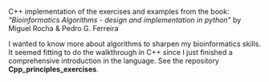 C++ implementation of the exercises and examples from the book:
	*"Bioinformatics Algorithms - design and implementation in python"* by Miguel Rocha & Pedro G. Ferreira 

I wanted to know more about algorithms to sharpen my bioinformatics skills. 
It seemed fitting to do the walkthrough in C++ since I just finished a comprehensive introduction in the language.
	See the repository **Cpp_principles_exercises**.

